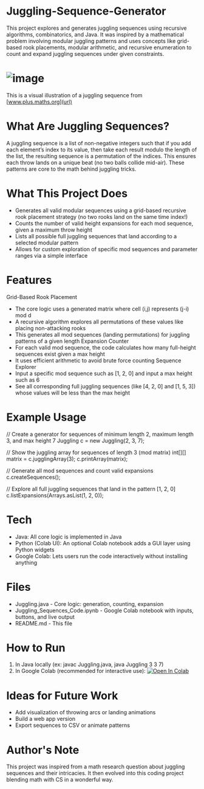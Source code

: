 # Juggling-Sequence-Generator
 This project explores and generates juggling sequences using recursive algorithms, combinatorics, and Java. It was inspired by a mathematical problem involving modular juggling patterns and uses concepts like grid-based rook placements, modular arithmetic, and recursive enumeration to count and expand juggling sequences under given constraints.
# ![image](https://github.com/user-attachments/assets/7144b8e7-0e80-4fff-9063-6142ea22de72) 
This is a visual illustration of a juggling sequence from [www.plus.maths.org](url)
# What Are Juggling Sequences?
A juggling sequence is a list of non-negative integers such that if you add each element’s index to its value, then take each result modulo the length of the list, the resulting sequence is a permutation of the indices. This ensures each throw lands on a unique beat (no two balls collide mid-air). These patterns are core to the math behind juggling tricks.
# What This Project Does
- Generates all valid modular sequences using a grid-based recursive rook placement strategy (no two rooks land on the same time index!)
- Counts the number of valid height expansions for each mod sequence, given a maximum throw height 
- Lists all possible full juggling sequences that land according to a selected modular pattern
- Allows for custom exploration of specific mod sequences and parameter ranges via a simple interface
# Features
Grid-Based Rook Placement
- The core logic uses a generated matrix where cell (i,j) represents (j-i) mod d
- A recursive algorithm explores all permutations of these values like placing non-attacking rooks
- This generates all mod sequences (landing permutations) for juggling patterns of a given length
Expansion Counter
- For each valid mod sequence, the code calculates how many full-height sequences exist given a max height
- It uses efficient arithmetic to avoid brute force counting
Sequence Explorer
- Input a specific mod sequence such as [1, 2, 0] and input a max height such as 6
- See all corresponding full juggling sequences (like [4, 2, 0] and [1, 5, 3]) whose values will be less than the max height
# Example Usage
// Create a generator for sequences of minimum length 2, maximum length 3, and max height 7
Juggling c = new Juggling(2, 3, 7);

// Show the juggling array for sequences of length 3 (mod matrix)
int[][] matrix = c.jugglingArray(3); 
c.printArray(matrix);

// Generate all mod sequences and count valid expansions
c.createSequences();

// Explore all full juggling sequences that land in the pattern [1, 2, 0]
c.listExpansions(Arrays.asList(1, 2, 0));
# Tech
- Java: All core logic is implemented in Java
- Python (Colab UI): An optional Colab notebook adds a GUI layer using Python widgets
- Google Colab: Lets users run the code interactively without installing anything
# Files
- Juggling.java - Core logic: generation, counting, expansion
- Juggling_Sequences_Code.ipynb - Google Colab notebook with inputs, buttons, and live output
- README.md - This file
# How to Run
1. In Java locally (ex: javac Juggling.java, java Juggling 3 3 7)
2. In Google Colab (recommended for interactive use): [![Open In Colab](https://colab.research.google.com/assets/colab-badge.svg)](https://colab.research.google.com/github/rajesh26k/Juggling-Sequence-Generator/blob/main/Juggling_Sequences_Code.ipynb)


# Ideas for Future Work
- Add visualization of throwing arcs or landing animations
- Build a web app version
- Export sequences to CSV or animate patterns
# Author's Note
This project was inspired from a math research question about juggling sequences and their intricacies. It then evolved into this coding project blending math with CS in a wonderful way.


